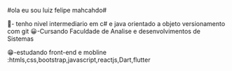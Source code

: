 #ola eu sou luiz felipe mahcahdo#

🎒- tenho nivel intermediario em c# e java orientado a objeto versionamento com git 
😀-Cursando Faculdade de Analise e desenvolvimentos de Sistemas


😁-estudando front-end  e mobline :htmls,css,bootstrap,javascript,reactjs,Dart,flutter

<!-- in your header -->
<link rel="stylesheet" href="https://cdn.jsdelivr.net/gh/devicons/devicon@latest/devicon.min.css">

<!-- in your body -->
<i class="devicon-devicon-plain"></i>

